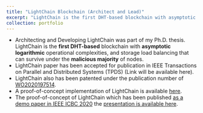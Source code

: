 ```yaml
---
title: "LightChain Blockchain (Architect and Lead)"
excerpt: "LightChain is the first DHT-based blockchain with asymptotic logarithmic operational complexities, and storage load balancing that can survive under the malicious majority of nodes."
collection: portfolio
---
```


- Architecting and Developing LightChain was part of my Ph.D. thesis. LightChain is the **first DHT-based** blockchain with **asymptotic logarithmic** operational complexities, and storage load balancing that can survive under the **malicious majority** of nodes.
- LightChain paper has been accepted for publication in IEEE Transactions on Parallel and Distributed Systems (TPDS) (Link will be available here).
- LightChain also has been patented under the publication number of [WO2020197514](https://patentscope.wipo.int/search/en/detail.jsf?docId=WO2020197514).
- A proof-of-concept implementation of LightChain is available [here](https://github.com/yhassanzadeh13/lightchain-container).
- The proof-of-concept of LightChain which has been published [as a demo paper in IEEE ICBC 2020](https://arxiv.org/pdf/2007.13203.pdf) the [presentation is available here](https://www.youtube.com/watch?v=P7ouoHgf82I).

